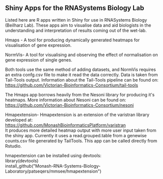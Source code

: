 
## Shiny Apps for the RNASystems Biology Lab

Listed here are R  apps written in Shiny for use in RNASystems Biology (Beilharz Lab).
These apps aim to visualise data and aid biologists in the understanding and interpretation of results coming out of the wet-lab. 

Hmaps - 
A tool for producing dynamically generated heatmaps for visualisation of gene expression.

NormVis-
A tool for visualising and observing the effect of normalisation on gene expression of single genes.

Both tools use the same method of adding datasets, and NormVis requires an extra confg.csv file to make it read the data correctly.
Data is taken from Tail-Tools output. Information about the Tail-Tools pipeline can be found on: <br>
https://github.com/Victorian-Bioinformatics-Consortium/tail-tools

The Hmaps app borrows heavily from the Nesoni library for producing it's heatmaps. More information about Nesoni can be found on: <br>
https://github.com/Victorian-Bioinformatics-Consortium/nesoni

Hmapextension- 
Hmapextension is an extension of the varistran library developed at:<br>
https://github.com/MonashBioinformaticsPlatform/varistran <br>
It produces more detailed heatmap output with more user input taken from the shiny app. 
Currently it uses a read.grouped.table from a genewise counts.csv file generated by TailTools.
This app can be called directly from Rstudio.

hmapextension can be installed using devtools:<br>
library(devtools)<br>
install_github("Monash-RNA-Systems-Biology-Laboratory/patseqers/mmsee/hmapextension")
